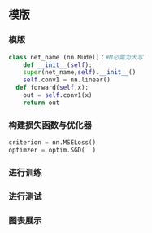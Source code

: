 ## 模版

### 模版

```python
class net_name (nn.Mudel)：#M必需为大写
	def __init__(self):
    super(net_name,self).__init__()
    self.conv1 = nn.linear()
  def forward(self,x):
    out = self.conv1(x)
    return out
```

### 构建损失函数与优化器

```python
criterion = nn.MSELoss()
optimzer = optim.SGD(  )
```

### 进行训练



### 进行测试



### 图表展示